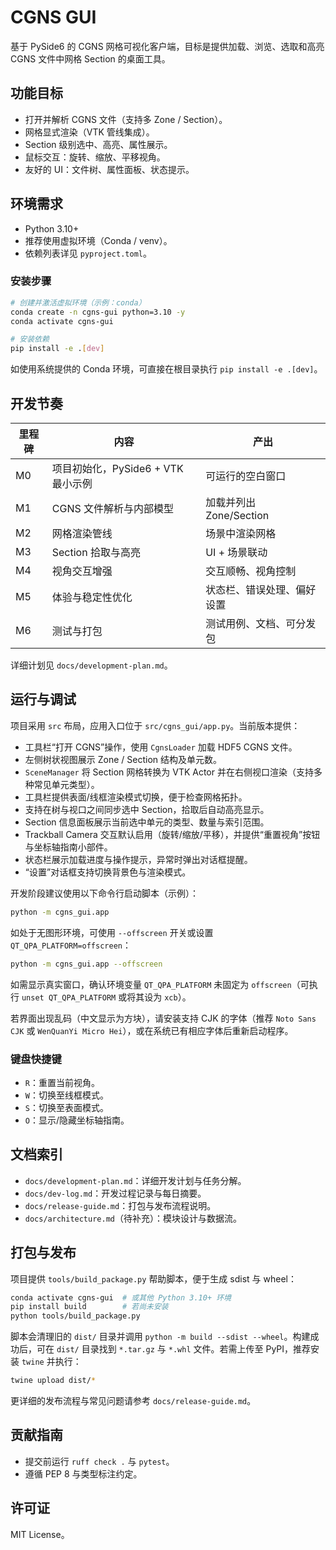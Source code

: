 # CGNS GUI

基于 PySide6 的 CGNS 网格可视化客户端，目标是提供加载、浏览、选取和高亮 CGNS 文件中网格 Section 的桌面工具。

## 功能目标

- 打开并解析 CGNS 文件（支持多 Zone / Section）。
- 网格显式渲染（VTK 管线集成）。
- Section 级别选中、高亮、属性展示。
- 鼠标交互：旋转、缩放、平移视角。
- 友好的 UI：文件树、属性面板、状态提示。

## 环境需求

- Python 3.10+
- 推荐使用虚拟环境（Conda / venv）。
- 依赖列表详见 `pyproject.toml`。

### 安装步骤

```bash
# 创建并激活虚拟环境（示例：conda）
conda create -n cgns-gui python=3.10 -y
conda activate cgns-gui

# 安装依赖
pip install -e .[dev]
```

如使用系统提供的 Conda 环境，可直接在根目录执行 `pip install -e .[dev]`。

## 开发节奏

| 里程碑 | 内容 | 产出 |
| --- | --- | --- |
| M0 | 项目初始化，PySide6 + VTK 最小示例 | 可运行的空白窗口 |
| M1 | CGNS 文件解析与内部模型 | 加载并列出 Zone/Section |
| M2 | 网格渲染管线 | 场景中渲染网格 |
| M3 | Section 拾取与高亮 | UI + 场景联动 |
| M4 | 视角交互增强 | 交互顺畅、视角控制 |
| M5 | 体验与稳定性优化 | 状态栏、错误处理、偏好设置 |
| M6 | 测试与打包 | 测试用例、文档、可分发包 |

详细计划见 `docs/development-plan.md`。

## 运行与调试

项目采用 `src` 布局，应用入口位于 `src/cgns_gui/app.py`。当前版本提供：

- 工具栏“打开 CGNS”操作，使用 `CgnsLoader` 加载 HDF5 CGNS 文件。
- 左侧树状视图展示 Zone / Section 结构及单元数。
- `SceneManager` 将 Section 网格转换为 VTK Actor 并在右侧视口渲染（支持多种常见单元类型）。
- 工具栏提供表面/线框渲染模式切换，便于检查网格拓扑。
- 支持在树与视口之间同步选中 Section，拾取后自动高亮显示。
- Section 信息面板展示当前选中单元的类型、数量与索引范围。
- Trackball Camera 交互默认启用（旋转/缩放/平移），并提供“重置视角”按钮与坐标轴指南小部件。
- 状态栏展示加载进度与操作提示，异常时弹出对话框提醒。
- “设置”对话框支持切换背景色与渲染模式。

开发阶段建议使用以下命令行启动脚本（示例）：

```bash
python -m cgns_gui.app
```

如处于无图形环境，可使用 `--offscreen` 开关或设置 `QT_QPA_PLATFORM=offscreen`：

```bash
python -m cgns_gui.app --offscreen
```

如需显示真实窗口，确认环境变量 `QT_QPA_PLATFORM` 未固定为 `offscreen`（可执行 `unset QT_QPA_PLATFORM` 或将其设为 `xcb`）。

若界面出现乱码（中文显示为方块），请安装支持 CJK 的字体（推荐 `Noto Sans CJK` 或 `WenQuanYi Micro Hei`），或在系统已有相应字体后重新启动程序。

### 键盘快捷键

- `R`：重置当前视角。
- `W`：切换至线框模式。
- `S`：切换至表面模式。
- `O`：显示/隐藏坐标轴指南。

## 文档索引

- `docs/development-plan.md`：详细开发计划与任务分解。
- `docs/dev-log.md`：开发过程记录与每日摘要。
- `docs/release-guide.md`：打包与发布流程说明。
- `docs/architecture.md`（待补充）：模块设计与数据流。

## 打包与发布

项目提供 `tools/build_package.py` 帮助脚本，便于生成 sdist 与 wheel：

```bash
conda activate cgns-gui  # 或其他 Python 3.10+ 环境
pip install build        # 若尚未安装
python tools/build_package.py
```

脚本会清理旧的 `dist/` 目录并调用 `python -m build --sdist --wheel`。构建成功后，可在 `dist/` 目录找到 `*.tar.gz` 与 `*.whl` 文件。若需上传至 PyPI，推荐安装 `twine` 并执行：

```bash
twine upload dist/*
```

更详细的发布流程与常见问题请参考 `docs/release-guide.md`。

## 贡献指南

- 提交前运行 `ruff check .` 与 `pytest`。
- 遵循 PEP 8 与类型标注约定。

## 许可证

MIT License。
